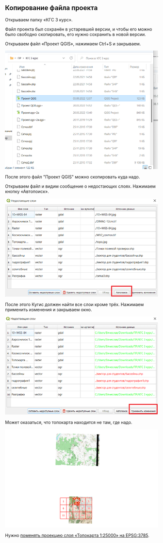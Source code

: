 ## Копирование файла проекта

Открываем папку «КГС 3 курс».

Файл проекта был сохранён в устаревшей версии, и чтобы его можно было свободно скопировать, его нужно сохранить в новой версии.

Открываем файл «Проект QGIS», нажимаем Ctrl+S и закрываем.

<img title="" src="copy-project-file--deprecated-version.png" alt="folder-organization--deprecated-version.png" data-align="center" width="511">

После этого файл "Проект QGIS" можно скопировать куда надо.

Открываем файл и видим сообщение о недостающих слоях. Нажимаем кнопку «Автопоиск».

<img title="" src="copy-project-file--no-layers-1.png" alt="folder-organization--no-layers-1.png" data-align="center" width="517">

После этого Кугис должен найти все слои кроме трёх. Нажимаем применить изменения и закрываем окно.

<img title="" src="copy-project-file--no-layers-2.png" alt="folder-organization--no-layers-2.png" data-align="center" width="506">

Может оказаться, что топокарта находится не там, где надо.

![folder-organization--topomap-projection.png](copy-project-file--topomap-projection.png)

Нужно [поменять проекцию слоя «Топокарта 1:25000» на EPSG:3785](../other/change-layer-projection.html).
